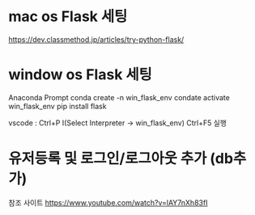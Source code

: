 # mac os Flask 세팅
https://dev.classmethod.jp/articles/try-python-flask/

# window os Flask 세팅
Anaconda Prompt
conda create -n win_flask_env
condate activate win_flask_env
pip install flask

vscode : Ctrl+P I(Select Interpreter -> win_flask_env)
Ctrl+F5 실행

# 유저등록 및 로그인/로그아웃 추가 (db추가)
참조 사이트
https://www.youtube.com/watch?v=lAY7nXh83fI
